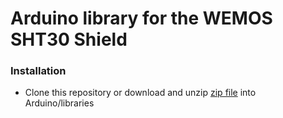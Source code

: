 # Arduino library for the WEMOS SHT30 Shield

### Installation
- Clone this repository or download and unzip [zip file](https://github.com/wemos/WEMOS_SHT3x_Arduino_Library/archive/master.zip) into Arduino/libraries

